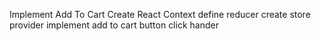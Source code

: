Implement Add To Cart
Create React Context
define reducer
create store provider
implement add to cart button click hander
